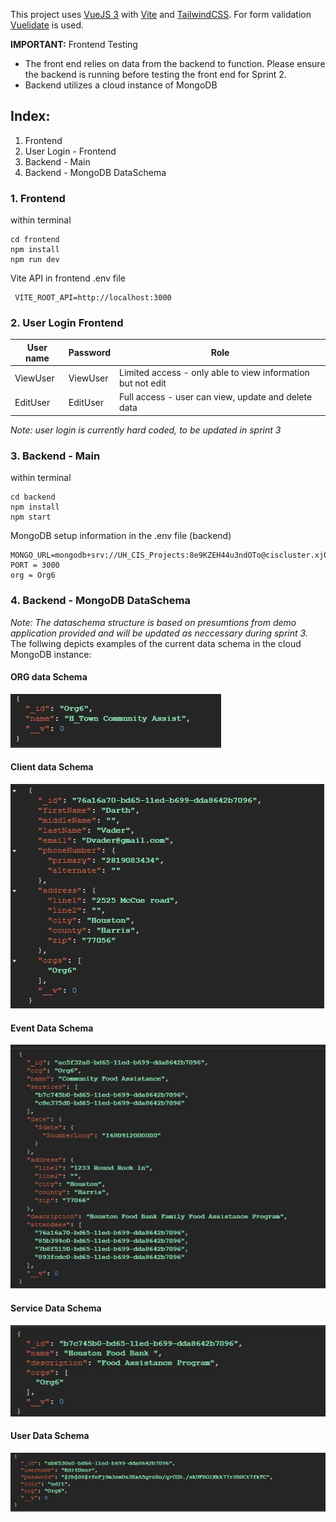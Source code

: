 This project uses [VueJS 3](https://vuejs.org/) with [Vite](https://vitejs.dev/) and [TailwindCSS](https://tailwindcss.com/).
For form validation [Vuelidate](https://vuelidate-next.netlify.app/) is used.

**IMPORTANT:** Frontend Testing
   - The front end relies on data from the backend to function. Please ensure the backend is running before testing the front end for Sprint 2.
   - Backend utilizes a cloud instance of MongoDB

## Index:
1. Frontend
2. User Login - Frontend
3. Backend - Main
4. Backend - MongoDB DataSchema

### 1. Frontend
within terminal
```
cd frontend
npm install
npm run dev
```
Vite API in frontend .env file 
```
 VITE_ROOT_API=http://localhost:3000
```
### 2. User Login Frontend

| User name | Password | Role |
|-----------|----------|------|
| ViewUser | ViewUser | Limited access - only able to view information but not edit|
| EditUser | EditUser | Full access - user can view, update and delete data |

*Note: user login is currently hard coded, to be updated in sprint 3*

### 3. Backend - Main
within terminal
```
cd backend
npm install
npm start
```

MongoDB setup information in the .env file (backend)
```
MONGO_URL=mongodb+srv://UH_CIS_Projects:8e9KZEH44u3ndOTo@ciscluster.xj0hvfk.mongodb.net/CIS4339_Project
PORT = 3000
org = Org6
```

### 4. Backend - MongoDB DataSchema
*Note: The dataschema structure is based on presumtions from demo application provided and will be updated as neccessary during sprint 3.* 
The follwing depicts examples of the current data schema in the cloud MongoDB instance:
#### ORG data Schema
![OrgDataSchema](https://github.com/CIS-Spring-2023/project-cis_4339_project_6/blob/main/frontend/src/assets/OrgDataSchema.jpg)

#### Client data Schema
![ClientDataSchema](https://github.com/CIS-Spring-2023/project-cis_4339_project_6/blob/main/frontend/src/assets/ClienDataSchema.jpg)

#### Event Data Schema
![EventsDataSchema](https://github.com/CIS-Spring-2023/project-cis_4339_project_6/blob/main/frontend/src/assets/EventDataSchema.jpg)

#### Service Data Schema
![ServicesDataSchema](https://github.com/CIS-Spring-2023/project-cis_4339_project_6/blob/main/frontend/src/assets/ServiceDataSchema.jpg)

#### User Data Schema
![userDataSchema](https://github.com/CIS-Spring-2023/project-cis_4339_project_6/blob/main/frontend/src/assets/UserDataSchema.jpg)
